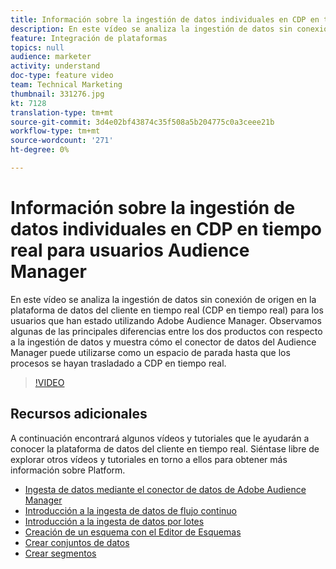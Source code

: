 ```yaml
---
title: Información sobre la ingestión de datos individuales en CDP en tiempo real para usuarios Audience Manager
description: En este vídeo se analiza la ingestión de datos sin conexión de origen en la plataforma de datos del cliente en tiempo real (CDP en tiempo real) para los usuarios que han estado utilizando Adobe Audience Manager. Observamos algunas de las principales diferencias entre los dos productos con respecto a la ingestión de datos y muestra cómo el conector de datos del Audience Manager puede utilizarse como un espacio de parada hasta que los procesos se hayan trasladado a CDP en tiempo real.
feature: Integración de plataformas
topics: null
audience: marketer
activity: understand
doc-type: feature video
team: Technical Marketing
thumbnail: 331276.jpg
kt: 7128
translation-type: tm+mt
source-git-commit: 3d4e02bf43874c35f508a5b204775c0a3ceee21b
workflow-type: tm+mt
source-wordcount: '271'
ht-degree: 0%

---
```



# Información sobre la ingestión de datos individuales en CDP en tiempo real para usuarios Audience Manager

En este vídeo se analiza la ingestión de datos sin conexión de origen en la plataforma de datos del cliente en tiempo real (CDP en tiempo real) para los usuarios que han estado utilizando Adobe Audience Manager. Observamos algunas de las principales diferencias entre los dos productos con respecto a la ingestión de datos y muestra cómo el conector de datos del Audience Manager puede utilizarse como un espacio de parada hasta que los procesos se hayan trasladado a CDP en tiempo real.


>[!VIDEO](https://video.tv.adobe.com/v/331276/?quality=12&learn=on)

## Recursos adicionales

A continuación encontrará algunos vídeos y tutoriales que le ayudarán a conocer la plataforma de datos del cliente en tiempo real. Siéntase libre de explorar otros vídeos y tutoriales en torno a ellos para obtener más información sobre Platform.

* [Ingesta de datos mediante el conector de datos de Adobe Audience Manager](https://experienceleague.adobe.com/docs/platform-learn/tutorials/sources/ingest-data-from-aam.html?lang=en#sources)
* [Introducción a la ingesta de datos de flujo continuo](https://experienceleague.adobe.com/docs/platform-learn/tutorials/data-ingestion/understanding-streaming-ingestion.html?lang=en#data-ingestion)
* [Introducción a la ingesta de datos por lotes](https://experienceleague.adobe.com/docs/platform-learn/tutorials/data-ingestion/batch-ingestion-overview.html?lang=en#data-ingestion)
* [Creación de un esquema con el Editor de Esquemas](https://experienceleague.adobe.com/docs/experience-platform/xdm/tutorials/create-schema-ui.html?lang=en#getting-started)
* [Crear conjuntos de datos](https://experienceleague.adobe.com/docs/platform-learn/getting-started-for-data-architects-and-data-engineers/create-datasets.html?lang=en#permissions-required)
* [Crear segmentos](https://experienceleague.adobe.com/docs/platform-learn/tutorials/segments/create-segments.html?lang=en#segments)
